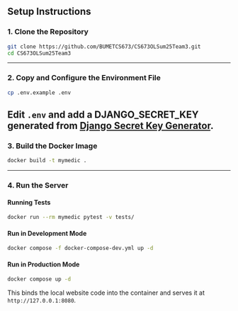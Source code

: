 
## Setup Instructions

### 1. Clone the Repository

```bash
git clone https://github.com/BUMETCS673/CS673OLSum25Team3.git
cd CS673OLSum25Team3
```

---

### 2. Copy and Configure the Environment File

```bash
cp .env.example .env
```

Edit `.env` and add a DJANGO_SECRET_KEY generated from [Django Secret Key Generator](https://djecrety.ir/).
---

### 3. Build the Docker Image

```bash
docker build -t mymedic .
```

---

### 4. Run the Server

#### Running Tests
```bash
docker run --rm mymedic pytest -v tests/
```

#### Run in Development Mode

```bash
docker compose -f docker-compose-dev.yml up -d
```

#### Run in Production Mode

```bash
docker compose up -d
```

This binds the local website code into the container and serves it at `http://127.0.0.1:8080`.
